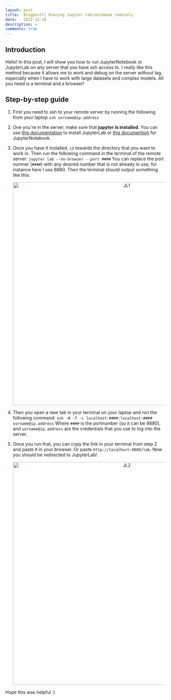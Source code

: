 ```yaml
---
layout: post
title:  Blogpost7| Running Jupyter lab/notebook remotely
date:   2022-12-10
description: > 
comments: true
---
```


## Introduction
Hello! In this post, I will show you how to run JupyterNotebook or JupyterLab on any server that you have ssh access to. I really like this method because it allows me to work and debug on the server without lag, especially when I have to work with large datasets and complex models. All you need is a terminal and a browser!

## Step-by-step guide
1.  First you need to ssh to your remote server by running the following from your laptop
  ```ssh usrname@ip.address```
2. One you're in the server, make sure that <b>jupyter is installed</b>. You can use [this documentation](https://github.com/jupyterlab/jupyterlab) to install JupyterLab or [this documention](https://docs.jupyter.org/en/latest/install/notebook-classic.html) for JupyterNotebook.
3. Once you have it installed, `cd` towards the directory that you want to work in. Then run the following command in the terminal of the remote server:
    ```jupyter lab --no-browser --port ####```
    You can replace the port numner (`####`) with any desired number that is not already in use, for instance here I use 8880. Then the terminal should output something like this:
    <p align="center">
    <img src="/assets/img/blog_img/blog_jupyter/jupyter_lab1.png" alt="JL1" width="700"/> 
    </p>
  4. Then you open a new tab in your terminal on your laptop and run the following command: 
    ```ssh -N -f -L localhost:####:localhost:#### usrname@ip.address```
    Where `####` is the portnumber (so it can be 8880), and `usrname@ip.address` are the credentials that you use to log into the server.

5. Once you run that, you can copy the link in your terminal from step 2 and paste it in your browser. Or paste `http://localhost:8880/lab`. Now you should be redirected to JupyterLab!

    <p align="center">
    <img src="/assets/img/blog_img/blog_jupyter/jupyter_lab2.png" alt="JL2" width="700"/> 
    </p>


Hope this was helpful :)